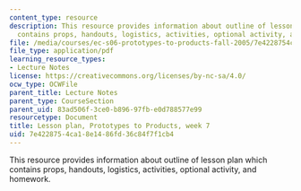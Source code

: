 ```yaml
---
content_type: resource
description: This resource provides information about outline of lesson plan which
  contains props, handouts, logistics, activities, optional activity, and homework.
file: /media/courses/ec-s06-prototypes-to-products-fall-2005/7e4228754ca18e1486fd36c84f7f1cb4_MITEC_S06F05_lp7_2.pdf
file_type: application/pdf
learning_resource_types:
- Lecture Notes
license: https://creativecommons.org/licenses/by-nc-sa/4.0/
ocw_type: OCWFile
parent_title: Lecture Notes
parent_type: CourseSection
parent_uid: 83ad506f-3ce0-b896-97fb-e0d788577e99
resourcetype: Document
title: Lesson plan, Prototypes to Products, week 7
uid: 7e422875-4ca1-8e14-86fd-36c84f7f1cb4
---
```

This resource provides information about outline of lesson plan which contains props, handouts, logistics, activities, optional activity, and homework.
